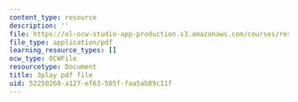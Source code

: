 ```yaml
---
content_type: resource
description: ''
file: https://ol-ocw-studio-app-production.s3.amazonaws.com/courses/res-9-003-brains-minds-and-machines-summer-course-summer-2015/52250268a127ef63505ffaa5ab89c11f_GGakcLdPWl4.pdf
file_type: application/pdf
learning_resource_types: []
ocw_type: OCWFile
resourcetype: Document
title: 3play pdf file
uid: 52250268-a127-ef63-505f-faa5ab89c11f
---
```

